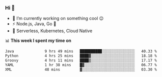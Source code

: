 ### Hi 👋

<!--
**nodejh/nodejh** is a ✨ _special_ ✨ repository because its `README.md` (this file) appears on your GitHub profile.

Here are some ideas to get you started:

- 🔭 I’m currently working on ...
- 🌱 I’m currently learning ...
- 👯 I’m looking to collaborate on ...
- 🤔 I’m looking for help with ...
- 💬 Ask me about ...
- 📫 How to reach me: ...
- 😄 Pronouns: ...
- ⚡ Fun fact: ...
-->

- 🔭 I’m currently working on something cool :wink:
- ⚡ Node.js, Java, Go :thought_balloon:
- 🤖 Serverless, Kubernetes, Cloud Native

📊 **This week I spent my time on**

<!--START_SECTION:waka-->

```txt
Java              9 hrs 49 mins   ██████████░░░░░░░░░░░░░░░   40.33 %
Python            4 hrs 25 mins   ████▓░░░░░░░░░░░░░░░░░░░░   18.18 %
Groovy            4 hrs 11 mins   ████▒░░░░░░░░░░░░░░░░░░░░   17.17 %
YAML              1 hr 38 mins    █▓░░░░░░░░░░░░░░░░░░░░░░░   06.77 %
XML               48 mins         ▓░░░░░░░░░░░░░░░░░░░░░░░░   03.30 %
```

<!--END_SECTION:waka-->


<!--
:traffic_light: **Visitors**

![visitors](https://visitor-badge.glitch.me/badge?page_id=nodejh.nodejh)
-->
